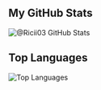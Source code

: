 ## My GitHub Stats

![@Ricii03 GitHub Stats](https://github-readme-stats.vercel.app/api?username=wanmuhtd&show_icons=true&theme=radical)

## Top Languages

![Top Languages](https://github-readme-stats.vercel.app/api/top-langs/?username=wanmuhtd&layout=compact&theme=radical)
